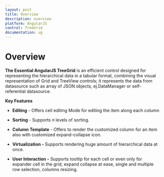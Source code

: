```yaml
---
layout: post
title: Overview
description: overview
platform: AngularJS
control: TreeGrid
documentation: ug
---
```


# Overview

**The Essential AngularJS TreeGrid** is an efficient control designed for representing the hierarchical data in a tabular format, combining the visual representation of Grid and TreeView controls; it represents the data from datasource such as array of JSON objects, ej.DataManager or self-referential datasource.

**Key Features**

* **Editing** - Offers cell editing Mode for editing the item along each column

* **Sorting** - Supports _n_ levels of sorting.

* **Column Template** - Offers to render the customized column for an item also with customized expand-collapse icon.

* **Virtualization -** Supports rendering huge amount of hierarchical data at once. 

* **User Interaction -** Supports tooltip for each cell or even only for expander cell in the grid, expand collapse at ease, single and multiple row selection, columns resizing.



